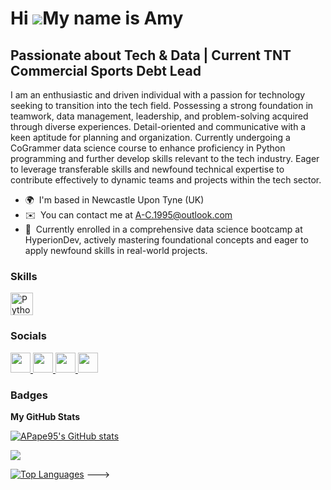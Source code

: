 Hi ![](https://user-images.githubusercontent.com/18350557/176309783-0785949b-9127-417c-8b55-ab5a4333674e.gif)My name is Amy
================================================================================================================================
Passionate about Tech & Data | Current TNT Commercial Sports Debt Lead
--------------------------------------------------------------------------------------------------

I am an enthusiastic and driven individual with a passion for technology seeking to transition into the tech field. Possessing a strong foundation in teamwork, data management, leadership, and problem-solving acquired through diverse experiences. Detail-oriented and communicative with a keen aptitude for planning and organization. Currently undergoing a CoGrammer data science course to enhance proficiency in Python programming and further develop skills relevant to the tech industry. Eager to leverage transferable skills and newfound technical expertise to contribute effectively to dynamic teams and projects within the tech sector.

* 🌍  I'm based in Newcastle Upon Tyne (UK)
* ✉️  You can contact me at [A-C.1995@outlook.com](mailto:A-C.1995@outlook.com)
* 🧠  Currently enrolled in a comprehensive data science bootcamp at HyperionDev, actively mastering foundational concepts and eager to apply newfound skills in real-world projects.
  

### Skills


<p align="left">
<a href="https://www.python.org/" target="_blank" rel="noreferrer"><img src="https://raw.githubusercontent.com/danielcranney/readme-generator/main/public/icons/skills/python-colored.svg" width="36" height="36" alt="Python" /></a>
</p>


### Socials

<p align="left"> <a href="https://www.facebook.com/profile.php?id=100082806396951" target="_blank" rel="noreferrer"> <picture> <source media="(prefers-color-scheme: dark)" srcset="https://raw.githubusercontent.com/danielcranney/readme-generator/main/public/icons/socials/facebook-dark.svg" /> <source media="(prefers-color-scheme: light)" srcset="https://raw.githubusercontent.com/danielcranney/readme-generator/main/public/icons/socials/facebook.svg" /> <img src="https://raw.githubusercontent.com/danielcranney/readme-generator/main/public/icons/socials/facebook.svg" width="32" height="32" /> </picture> </a> <a href="https://www.github.com/APape95" target="_blank" rel="noreferrer"> <picture> <source media="(prefers-color-scheme: dark)" srcset="https://raw.githubusercontent.com/danielcranney/readme-generator/main/public/icons/socials/github-dark.svg" /> <source media="(prefers-color-scheme: light)" srcset="https://raw.githubusercontent.com/danielcranney/readme-generator/main/public/icons/socials/github.svg" /> <img src="https://raw.githubusercontent.com/danielcranney/readme-generator/main/public/icons/socials/github.svg" width="32" height="32" /> </picture> </a> <a href="http://www.instagram.com/amy.p.1995" target="_blank" rel="noreferrer"> <picture> <source media="(prefers-color-scheme: dark)" srcset="undefined" /> <source media="(prefers-color-scheme: light)" srcset="https://raw.githubusercontent.com/danielcranney/readme-generator/main/public/icons/socials/instagram.svg" /> <img src="https://raw.githubusercontent.com/danielcranney/readme-generator/main/public/icons/socials/instagram.svg" width="32" height="32" /> </picture> </a> <a href="https://www.linkedin.com/in/amy-pape-0296592b2" target="_blank" rel="noreferrer"> <picture> <source media="(prefers-color-scheme: dark)" srcset="https://raw.githubusercontent.com/danielcranney/readme-generator/main/public/icons/socials/linkedin-dark.svg" /> <source media="(prefers-color-scheme: light)" srcset="https://raw.githubusercontent.com/danielcranney/readme-generator/main/public/icons/socials/linkedin.svg" /> <img src="https://raw.githubusercontent.com/danielcranney/readme-generator/main/public/icons/socials/linkedin.svg" width="32" height="32" /> </picture> </a></p>

### Badges

<b>My GitHub Stats</b>

<a href="http://www.github.com/APape95"><img src="https://github-readme-stats.vercel.app/api?username=APape95&show_icons=true&hide=&count_private=true&title_color=ec4899&text_color=ffffff&icon_color=a855f7&bg_color=000000&hide_border=true&show_icons=true" alt="APape95's GitHub stats" /></a>

<a href="http://www.github.com/APape95"><img src="https://github-readme-streak-stats.herokuapp.com/?user=APape95&stroke=ffffff&background=000000&ring=ec4899&fire=ec4899&currStreakNum=ffffff&currStreakLabel=ec4899&sideNums=ffffff&sideLabels=ffffff&dates=ffffff&hide_border=true" /></a>

<a href="https://github.com/APape95" align="left"><img src="https://github-readme-stats.vercel.app/api/top-langs/?username=APape95&langs_count=10&title_color=ec4899&text_color=ffffff&icon_color=a855f7&bg_color=000000&hide_border=true&locale=en&custom_title=Top%20%Languages" alt="Top Languages" /></a>
--->
